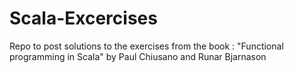 # Scala-Excercises
Repo to post solutions to the exercises from the book : "Functional programming in Scala" by Paul Chiusano and Runar Bjarnason
